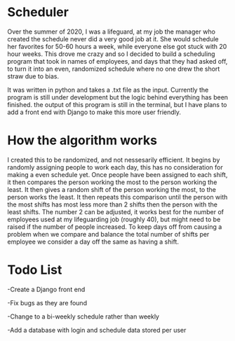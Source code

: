 # Scheduler

Over the summer of 2020, I was a lifeguard, at my job the manager who created the 
schedule never did a very good job at it. She would schedule her favorites for 50-60 
hours a week, while everyone else got stuck with 20 hour weeks. This drove me crazy 
and so I decided to build a scheduling program that took in names of employees, and 
days that they had asked off, to turn it into an even, randomized schedule where no 
one drew the short straw due to bias.

It was written in python and takes a .txt file as the input. Currently the program 
is still under development but the logic behind everything has been finished. the 
output of this program is still in the terminal, but I have plans to add a front 
end with Django to make this more user friendly.

# How the algorithm works

I created this to be randomized, and not nessesarily efficient. It begins by randomly 
assigning people to work each day, this has no consideration for making a even schedule 
yet. Once people have been assigned to each shift, it then compares the person working 
the most to the person working the least. It then gives a random shift of the person 
working the most, to the person works the least. It then repeats this comparison until 
the person with the most shifts has most less more than 2 shifts then the person with 
the least shifts. The number 2 can be adjusted, it works best for the number of 
employees used at my lifeguarding job (roughly 40), but might need to be raised if the 
number of people increased. To keep days off from causing a problem when we compare and
balance the total number of shifts per employee we consider a day off the same as having 
a shift.

# Todo List

-Create a Django front end

-Fix bugs as they are found

-Change to a bi-weekly schedule rather than weekly

-Add a database with login and schedule data stored per user
